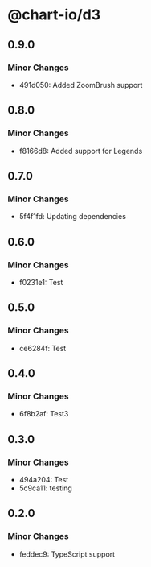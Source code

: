 # @chart-io/d3

## 0.9.0

### Minor Changes

- 491d050: Added ZoomBrush support

## 0.8.0

### Minor Changes

- f8166d8: Added support for Legends

## 0.7.0

### Minor Changes

- 5f4f1fd: Updating dependencies

## 0.6.0

### Minor Changes

- f0231e1: Test

## 0.5.0

### Minor Changes

- ce6284f: Test

## 0.4.0

### Minor Changes

- 6f8b2af: Test3

## 0.3.0

### Minor Changes

- 494a204: Test
- 5c9ca11: testing

## 0.2.0

### Minor Changes

- feddec9: TypeScript support
